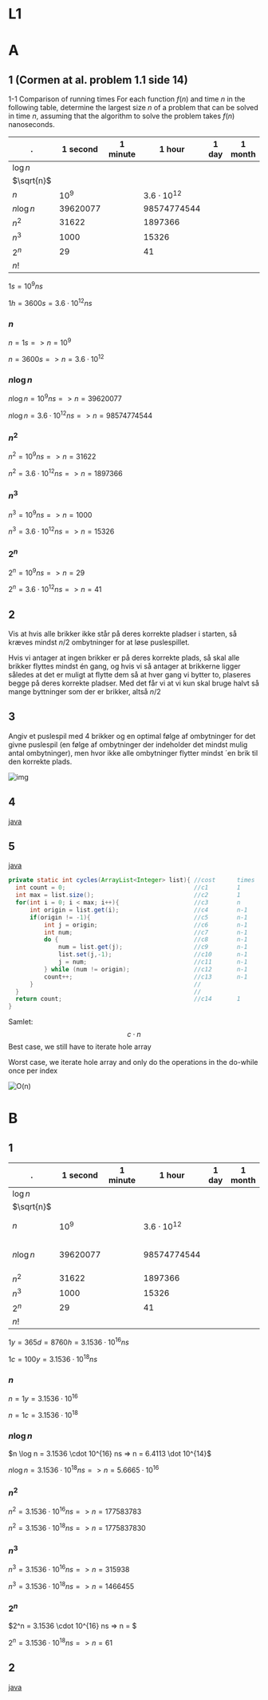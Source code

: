 # L1

# A

## 1 (Cormen at al. problem 1.1 side 14)

1-1 Comparison of running times
For each function $f (n)$ and time $n$ in the following table, determine the largest
size $n$ of a problem that can be solved in time $n$, assuming that the algorithm to
solve the problem takes $f (n)$ nanoseconds.

  .         | 1 second  | 1 minute    | 1 hour                | 1 day   | 1 month   | 1 year    | 1 century  
---         | ---       | ---         | ---                   | ---     | ---       | ---       | --- 
$\log n$    |           |             |                       |         |           |           |
$\sqrt{n}$  |           |             |                       |         |           |           |
$n$         | $10^9$    |             | $3.6 \cdot 10^{12}$   |         |           |           |
$n\log n$   | $39620077$|             | $98574774544$         |         |           |           |
$n^2$       | $31622$   |             | $1897366$             |         |           |           |
$n^3$       | $1000$    |             | $15326$               |         |           |           |
$2^n$       | $29$      |             | $41$                  |         |           |           |
$n!$        |           |             |                       |         |           |           |

$1 s = 10^9 ns$

$1 h = 3600 s = 3.6 \cdot 10^{12} ns$ 

### $n$

$n = 1s => n = 10^9$

$n = 3600s => n = 3.6 \cdot 10^{12}$

### $n \log n$

$n \log n = 10^9 ns => n = 39620077$

$n \log n = 3.6 \cdot 10^{12} ns => n = 98574774544$

### $n^2$

$n^2 = 10^9 ns => n = 31622$

$n^2 = 3.6 \cdot 10^{12} ns => n = 1897366$

### $n^3$

$n^3 = 10^9 ns => n = 1000$

$n^3 = 3.6 \cdot 10^{12} ns => n = 15326$

### $2^n$

$2^n = 10^9 ns => n = 29$

$2^n = 3.6 \cdot 10^{12} ns => n = 41$

## 2

Vis at hvis alle brikker ikke står på deres korrekte pladser i starten, så kræves mindst
$n/2$ ombytninger for at løse puslespillet.

Hvis vi antager at ingen brikker er på deres korrekte plads, så skal alle brikker flyttes mindst én gang, og hvis vi så antager at brikkerne ligger således at det er muligt at flytte dem så at hver gang vi bytter to, plaseres begge på deres korrekte pladser. Med det får vi at vi kun skal bruge halvt så mange byttninger som der er brikker, altså $n/2$

## 3

Angiv et puslespil med 4 brikker og en optimal følge af ombytninger for det givne
puslespil (en følge af ombytninger der indeholder det mindst mulig antal ombytninger),
men hvor ikke alle ombytninger flytter mindst ´en brik til den korrekte plads.

![img](Udklip.PNG)

## 4

[java](java/L1.java)

## 5

[java](java/L1.java)

```java
private static int cycles(ArrayList<Integer> list){ //cost      times
  int count = 0;                                    //c1        1
  int max = list.size();                            //c2        1
  for(int i = 0; i < max; i++){                     //c3        n
      int origin = list.get(i);                     //c4        n-1
      if(origin != -1){                             //c5        n-1
          int j = origin;                           //c6        n-1
          int num;                                  //c7        n-1
          do {                                      //c8        n-1
              num = list.get(j);                    //c9        n-1
              list.set(j,-1);                       //c10       n-1
              j = num;                              //c11       n-1
          } while (num != origin);                  //c12       n-1
          count++;                                  //c13       n-1
      }                                             //
  }                                                 //
  return count;                                     //c14       1
}
```
Samlet:
$$ c \cdot n $$
Best case, we still have to iterate hole array

Worst case, we iterate hole array and only do the operations in the do-while once per index

![O(n)](./Udklip2.PNG)


# B

## 1

  .         | 1 second  | 1 minute    | 1 hour                | 1 day   | 1 month   | 1 year                  | 1 century  
---         | ---       | ---         | ---                   | ---     | ---       | ---                     | --- 
$\log n$    |           |             |                       |         |           |                         |
$\sqrt{n}$  |           |             |                       |         |           |                         |
$n$         | $10^9$    |             | $3.6 \cdot 10^{12}$   |         |           | $3.1536 \cdot 10^{16}$  | $3.1536 \cdot 10^{18}$
$n\log n$   | $39620077$|             | $98574774544$         |         |           | $6.4113 \dot 10^{14}$   | $5.6665 \cdot 10^{16}$
$n^2$       | $31622$   |             | $1897366$             |         |           | $177583783$             | $1775837830$
$n^3$       | $1000$    |             | $15326$               |         |           | $315938$                | $1466455$
$2^n$       | $29$      |             | $41$                  |         |           | $54$                    | $61$
$n!$        |           |             |                       |         |           |                         |


$1 y = 365 d = 8760 h = 3.1536 \cdot 10^{16} ns$

$1 c = 100 y = 3.1536 \cdot 10^{18} ns$ 

### $n$

$n = 1 y = 3.1536 \cdot 10^{16}$

$n = 1 c = 3.1536 \cdot 10^{18}$

### $n \log n$

$n \log n = 3.1536 \cdot 10^{16} ns => n = 6.4113 \dot 10^{14}$

$n \log n = 3.1536 \cdot 10^{18} ns => n = 5.6665 \cdot 10^{16}$

### $n^2$

$n^2 = 3.1536 \cdot 10^{16} ns => n = 177583783$

$n^2 = 3.1536 \cdot 10^{18} ns => n = 1775837830$

### $n^3$

$n^3 = 3.1536 \cdot 10^{16} ns => n = 315938$

$n^3 = 3.1536 \cdot 10^{18} ns => n = 1466455$

### $2^n$

$2^n = 3.1536 \cdot 10^{16} ns => n = $

$2^n = 3.1536 \cdot 10^{18} ns => n = 61$

## 2

[java](java/L1.java)